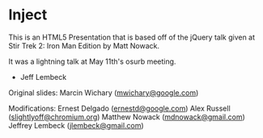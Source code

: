 # Inject #



This is an HTML5 Presentation that is based off of the jQuery talk given at Stir Trek 2: Iron Man Edition by Matt Nowack.

It was a lightning talk at May 11th's osurb meeting.

- Jeff Lembeck



Original slides: Marcin Wichary (mwichary@google.com)
	 	
Modifications: Ernest Delgado (ernestd@google.com)
               Alex Russell (slightlyoff@chromium.org)
               Matthew Nowack (mdnowack@gmail.com) 
			   Jeffrey Lembeck (jlembeck@gmail.com)

